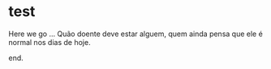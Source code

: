 # test
Here we go ...
Quão doente deve estar alguem, quem ainda pensa que ele é normal nos dias de hoje.

end.


